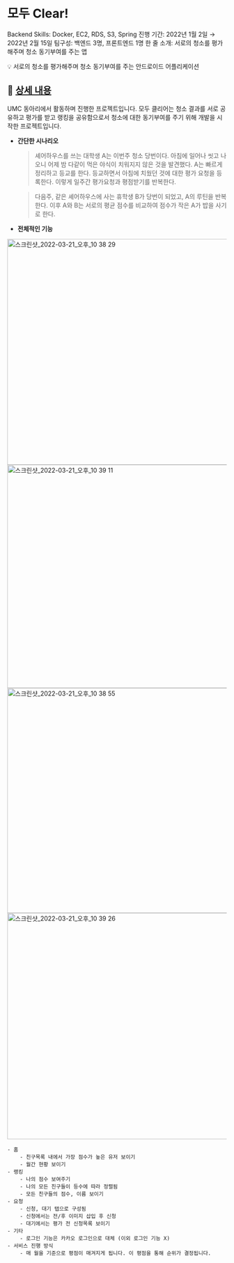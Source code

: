 # 모두 Clear!


Backend Skills: Docker, EC2, RDS, S3, Spring
진행 기간: 2022년 1월 2일 → 2022년 2월 15일
팀구성: 백엔드 3명, 프론트엔드 1명
한 줄 소개: 서로의 청소를 평가해주며 청소 동기부여를 주는 앱

<aside>
💡 서로의 청소를 평가해주며 청소 동기부여를 주는 안드로이드 어플리케이션

</aside>

## 📖 [상세 내용](https://www.makeus.in/a7ac9e76-d5e6-42d7-8a28-5bcde126d0ab)

UMC 동아리에서 활동하며 진행한 프로젝트입니다. 모두 클리어는 청소 결과를 서로 공유하고 평가를 받고 랭킹을 공유함으로서 청소에 대한 동기부여를 주기 위해 개발을 시작한 프로젝트입니다.

- **간단한 시나리오**
    
    > 셰어하우스를 쓰는 대학생 A는 이번주 청소 당번이다. 아침에 일어나 씻고 나오니 어제 밤 다같이 먹은 야식이 치워지지 않은 것을 발견했다. A는 빠르게 정리하고 등교를 한다. 등교하면서 아침에 치웠던 것에 대한 평가 요청을 등록한다. 이렇게 일주간 평가요청과 평점받기를 반복한다.
    > 
    
    > 다음주, 같은 셰어하우스에 사는 휴학생 B가 당번이 되었고, A의 루틴을 반복한다. 이후 A와 B는 서로의 평균 점수를 비교하여 점수가 작은 A가 밥을 사기로 한다.
    > 
- **전체적인 기능**

<img width="519" alt="스크린샷_2022-03-21_오후_10 38 29" src="https://user-images.githubusercontent.com/51503799/222619759-be92d101-a287-4429-9fb7-efa5dbc1d2cf.png">

<img width="513" alt="스크린샷_2022-03-21_오후_10 39 11" src="https://user-images.githubusercontent.com/51503799/222619774-0d8f8a8e-76d5-4b1f-aba9-6a1f19d0ed99.png">

<img width="517" alt="스크린샷_2022-03-21_오후_10 38 55" src="https://user-images.githubusercontent.com/51503799/222619784-8666f95b-31c1-4280-8832-771ce422ecfb.png">

<img width="520" alt="스크린샷_2022-03-21_오후_10 39 26" src="https://user-images.githubusercontent.com/51503799/222619797-b81691fe-0c98-43de-a510-45add71ed099.png">


    - 홈
        - 친구목록 내에서 가장 점수가 높은 유저 보이기
        - 월간 현황 보이기
    - 랭킹
        - 나의 점수 보여주기
        - 나의 모든 친구들이 등수에 따라 정렬됨
        - 모든 친구들의 점수, 이름 보이기
    - 요청
        - 신청, 대기 탭으로 구성됨
        - 신청에서는 전/후 이미지 삽입 후 신청
        - 대기에서는 평가 전 신청목록 보이기
    - 기타
        - 로그인 기능은 카카오 로그인으로 대체 (이외 로그인 기능 X)
    - 서비스 진행 방식
        - 매 월을 기준으로 평점이 매겨지게 됩니다. 이 평점을 통해 순위가 결정됩니다.
